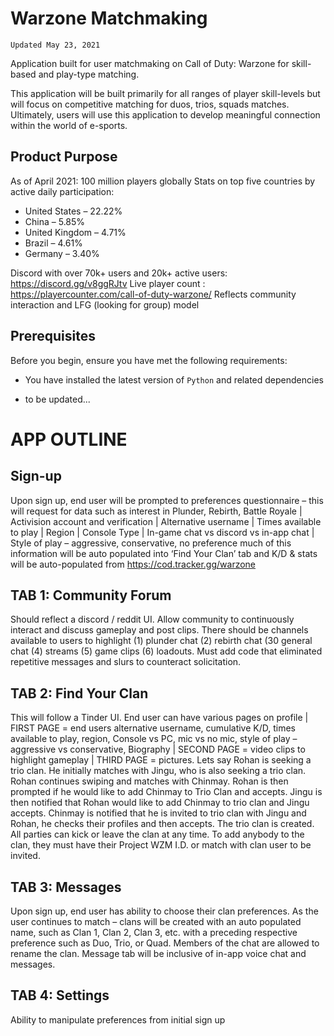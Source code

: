# Warzone Matchmaking

`Updated May 23, 2021`

Application built for user matchmaking on Call of Duty: Warzone for skill-based and play-type matching.

This application will be built primarily for all ranges of player skill-levels but will focus on competitive matching for duos, trios, squads matches. Ultimately, users will use this application to develop meaningful connection within the world of e-sports.

## Product Purpose

As of April 2021: 100 million players globally
Stats on top five countries by active daily participation:

* United States – 22.22%
* China – 5.85%
* United Kingdom – 4.71%
* Brazil – 4.61%
* Germany – 3.40%

Discord with over 70k+ users and 20k+ active users: <https://discord.gg/v8ggRJtv>
Live player count : <https://playercounter.com/call-of-duty-warzone/>
Reflects community interaction and LFG (looking for group) model

## Prerequisites

Before you begin, ensure you have met the following requirements:

* You have installed the latest version of `Python` and related dependencies

* to be updated...

# APP OUTLINE

## Sign-up

Upon sign up, end user will be prompted to preferences questionnaire – this will request for data such as interest in Plunder, Rebirth, Battle Royale | Activision account and verification | Alternative username | Times available to play | Region | Console Type | In-game chat vs discord vs in-app chat | Style of play – aggressive, conservative, no preference much of this information will be auto populated into ‘Find Your Clan’ tab and K/D & stats will be auto-populated from https://cod.tracker.gg/warzone


## TAB 1: Community Forum

Should reflect a discord / reddit UI. Allow community to continuously interact and discuss gameplay and post clips. There should be channels available to users to highlight (1) plunder chat (2) rebirth chat (30 general chat (4) streams (5) game clips (6) loadouts.
Must add code that eliminated repetitive messages and slurs to counteract solicitation.

## TAB 2: Find Your Clan

This will follow a Tinder UI. End user can have various pages on profile | FIRST PAGE = end users alternative username, cumulative K/D, times available to play, region, Console vs PC, mic vs no mic, style of play – aggressive vs conservative, Biography | SECOND PAGE = video clips to highlight gameplay | THIRD PAGE = pictures.
Lets say Rohan is seeking a trio clan. He initially matches with Jingu, who is also seeking a trio clan. Rohan continues swiping and matches with Chinmay. Rohan is then prompted if he would like to add Chinmay to Trio Clan and accepts. Jingu is then notified that Rohan would like to add Chinmay to trio clan and Jingu accepts. Chinmay is notified that he is invited to trio clan with Jingu and Rohan, he checks their profiles and then accepts. The trio clan is created. All parties can kick or leave the clan at any time. To add anybody to the clan, they must have their Project WZM I.D. or match with clan user to be invited. 

## TAB 3: Messages

Upon sign up, end user has ability to choose their clan preferences. As the user continues to match – clans will be created with an auto populated name, such as Clan 1, Clan 2, Clan 3, etc. with a preceding respective preference such as Duo, Trio, or Quad. Members of the chat are allowed to rename the clan.
Message tab will be inclusive of in-app voice chat and messages. 

## TAB 4: Settings

Ability to manipulate preferences from initial sign up 

